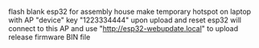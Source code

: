 flash blank esp32 for assembly house
make temporary hotspot on laptop with AP "device" key "1223334444"
upon upload and reset esp32 will connect to this AP and use "http://esp32-webupdate.local" to upload release firmware BIN file